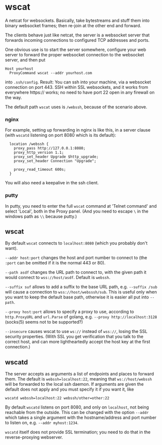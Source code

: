 # wscat

A netcat for websockets. Basically, take bytestreams
and stuff them into binary websocket frames;
then re-join at the other end and forward.

The clients behave just like netcat, the server
is a websocket server that forwards incoming
connections to configured TCP addresses and ports.

One obvious use is to start the server somewhere,
configure your web server to forward the proper
websocket connection to the websocket server, and
then put 
```
Host yourhost
  ProxyCommand wscat --addr yourhost.com
```
into `.ssh/config`. Result: You can ssh into
your machine, via a websocket connection on
port 443. SSH within SSL websockets, and it
works from everywhere https:// works; no need
to have port 22 open in any firewall on the way.

The default path `wscat` uses is `/webssh`,
because of the scenario above.

### nginx

For example, setting up forwarding in nginx
is like this, in a server clause (with `wscatd`
listening on port 8080 which is its default):
```
  location /webssh {
    proxy_pass http://127.0.0.1:8080;
    proxy_http_version 1.1;
    proxy_set_header Upgrade $http_upgrade;
    proxy_set_header Connection "Upgrade";

    proxy_read_timeout 600s;
  }
```
You will also need a keepalive in the ssh client.

### putty

In putty, you need to enter the full `wscat` command
at 'Telnet command' and select 'Local', both in
the Proxy panel. (And you need to escape `\` in the
windows path as `\\` because putty.)

## wscat

By default `wscat` connects to `localhost:8080`
(which you probably don't want).

`--addr host:port` changes the host and port
number to connect to (the `:port` can be omitted
if it is the normal 443 or 80).

`--path asdf` changes the URL path to connect to,
with the given path it would connect to
`wss://host/asdf`. Default is `webssh`.

`--suffix suf` allows to add a suffix to the
base URL path, e.g. `--suffix /sub` will cause
a connection to `wss://host/websssh/sub`. This
is useful only when you want to keep the default
base path, otherwise it is easier all put into
`--path`.

`--proxy host:port` allows to specify a proxy
to use, according to `http.ProxyURL` and `url.Parse`
of golang, e.g. `--proxy http://localhost:3128`
(socks(5) seems not to be supported?)

`--insecure` causes wscat to use `ws://` instead
of `wss://`, losing the SSL security properties.
(With SSL you get verification that you talk to
the correct host, and can more lightheartedly
accept the host key at the first connection.)

## wscatd

The server accepts as arguments a list of endpoints
and places to forward them. The default is
`webssh=localhost:22`, meaning that `ws://host/webssh`
will be forwarded to the local ssh daemon. If arguments
are given the default does not apply and you must specify
it if you want it, like
```
wscatd webssh=localhost:22 webssh/other=other:22
```
By default `wscatd` listens on port 8080, and only
on `localhost`, not being reachable from the outside.
This can be changed with the option `--addr` which takes
a single argument with the hostname/address and port number
to listen on, e.g. `--addr myhost:1234`.

`wscatd` itself does not provide SSL termination;
you need to do that in the reverse-proxying webserver.
